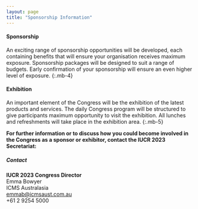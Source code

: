 ```yaml
---
layout: page
title: "Sponsorship Information"
---
```


#### Sponsorship

An exciting range of sponsorship opportunities will be developed, each containing benefits that will ensure your organisation receives maximum exposure. Sponsorship packages will be designed to suit a range of budgets. Early confirmation of your sponsorship will ensure an even higher level of exposure.
{:.mb-4}

#### Exhibition

An important element of the Congress will be the exhibition of the latest products and services. The daily Congress program will be structured to give participants maximum opportunity to visit the exhibition. All lunches and refreshments will take place in the exhibition area.
{:.mb-5}

**For further information or to discuss how you could become involved in the Congress as a sponsor or exhibitor, contact the IUCR 2023 Secretariat:**

##### Contact

**IUCR 2023 Congress Director**\
Emma Bowyer\
ICMS Australasia\
[emmab@icmsaust.com.au](mailto:emmab@icmsaust.com.au)\
+61 2 9254 5000
